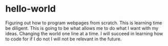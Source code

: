 # hello-world
Figuring out how to program webpages from scratch. This is learning time be diligent.
This is going to be what allows me to do what I want with my ideas. Changing the world one line at a time.
I will succeed in learning how to code for if I do not I will not be relevant in the future.
